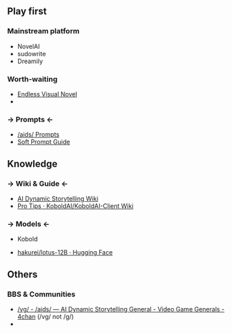 

## Play first

### Mainstream platform

- NovelAI
- sudowrite
- Dreamily



### Worth-waiting

- [Endless Visual Novel](https://endlessvn.io/)
- 



### -> **Prompts** <-


- [/aids/ Prompts](https://aetherroom.club/)
- [Soft Prompt Guide](https://rentry.co/shiso-softprompt-quickstart)









## Knowledge

### -> **Wiki & Guide** <-

- [AI Dynamic Storytelling Wiki](https://aids.miraheze.org/wiki/Main_Page)
- [Pro Tips · KoboldAI/KoboldAI-Client Wiki](https://github.com/KoboldAI/KoboldAI-Client/wiki/Pro-Tips#w)



### -> Models <-

- Kobold

- [hakurei/lotus-12B · Hugging Face](https://huggingface.co/hakurei/lotus-12B)

  



## Others



### BBS & Communities

- [/vg/ - /aids/ — AI Dynamic Storytelling General - Video Game Generals - 4chan](http://boards.4channel.org/vg/thread/422121598/aids-ai-dynamic-storytelling-general) (/vg/ not /g/)
- 